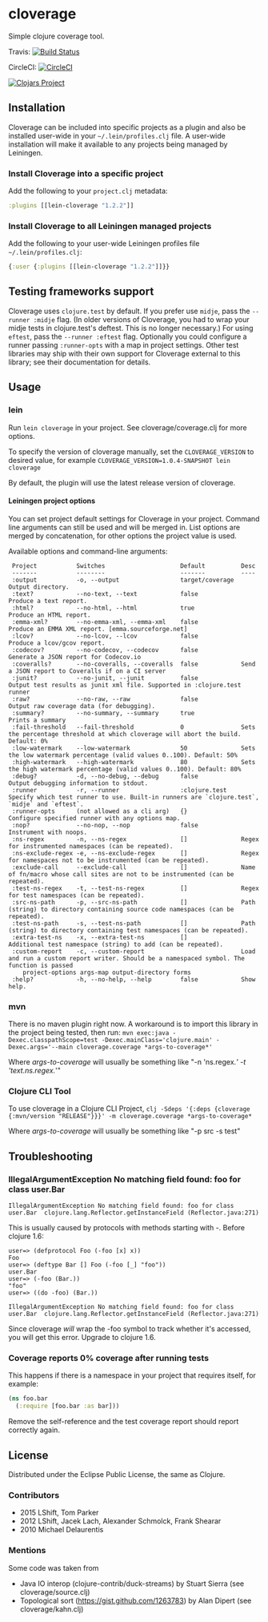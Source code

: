 cloverage
=========

Simple clojure coverage tool.

Travis: [![Build Status](https://travis-ci.org/cloverage/cloverage.svg?branch=master)](https://travis-ci.org/cloverage/cloverage)

CircleCI: [![CircleCI](https://circleci.com/gh/cloverage/cloverage.svg?style=shield)](https://circleci.com/gh/cloverage/cloverage)

[![Clojars Project](http://clojars.org/lein-cloverage/latest-version.svg)](http://clojars.org/lein-cloverage)

## Installation

Cloverage can be included into specific projects as a plugin and also be installed user-wide in your `~/.lein/profiles.clj` file. A user-wide installation will make it available to any projects being managed by Leiningen.

### Install Cloverage into a specific project

Add the following to your `project.clj` metadata:

``` clojure
:plugins [[lein-cloverage "1.2.2"]]
```

### Install Cloverage to all Leiningen managed projects

Add the following to your user-wide Leiningen profiles file `~/.lein/profiles.clj`:

``` clojure
{:user {:plugins [[lein-cloverage "1.2.2"]]}}
```

## Testing frameworks support

Cloverage uses `clojure.test` by default. If you prefer use `midje`, pass the `--runner :midje` flag. (In older versions of Cloverage, you had to wrap your midje tests in clojure.test's deftest. This is no longer necessary.) For using `eftest`, pass the `--runner :eftest` flag. Optionally you could configure a runner passing `:runner-opts` with a map in project settings. Other test libraries may ship with their own support for Cloverage external to this library; see their documentation for details.

## Usage

### lein
Run `lein cloverage` in your project. See cloverage/coverage.clj for more
options.

To specify the version of cloverage manually, set the `CLOVERAGE_VERSION`
to desired value, for example `CLOVERAGE_VERSION=1.0.4-SNAPSHOT lein cloverage`

By default, the plugin will use the latest release version of cloverage.

#### Leiningen project options
You can set project default settings for Cloverage in your
project. Command line arguments can still be used and will be merged
in. List options are merged by concatenation, for other options the
project value is used.

Available options and command-line arguments:
```
 Project           Switches                     Default          Desc
 -------           --------                     -------          ----
 :output           -o, --output                 target/coverage  Output directory.
 :text?            --no-text, --text            false            Produce a text report.
 :html?            --no-html, --html            true             Produce an HTML report.
 :emma-xml?        --no-emma-xml, --emma-xml    false            Produce an EMMA XML report. [emma.sourceforge.net]
 :lcov?            --no-lcov, --lcov            false            Produce a lcov/gcov report.
 :codecov?         --no-codecov, --codecov      false            Generate a JSON report for Codecov.io
 :coveralls?       --no-coveralls, --coveralls  false            Send a JSON report to Coveralls if on a CI server
 :junit?           --no-junit, --junit          false            Output test results as junit xml file. Supported in :clojure.test runner
 :raw?             --no-raw, --raw              false            Output raw coverage data (for debugging).
 :summary?         --no-summary, --summary      true             Prints a summary
 :fail-threshold   --fail-threshold             0                Sets the percentage threshold at which cloverage will abort the build. Default: 0%
 :low-watermark    --low-watermark              50               Sets the low watermark percentage (valid values 0..100). Default: 50%
 :high-watermark   --high-watermark             80               Sets the high watermark percentage (valid values 0..100). Default: 80%
 :debug?           -d, --no-debug, --debug      false            Output debugging information to stdout.
 :runner           -r, --runner                 :clojure.test    Specify which test runner to use. Built-in runners are `clojure.test`, `midje` and `eftest`.
 :runner-opts      (not allowed as a cli arg)   {}               Configure specified runner with any options map.
 :nop?             --no-nop, --nop              false            Instrument with noops.
 :ns-regex         -n, --ns-regex               []               Regex for instrumented namespaces (can be repeated).
 :ns-exclude-regex -e, --ns-exclude-regex       []               Regex for namespaces not to be instrumented (can be repeated).
 :exclude-call     --exclude-call               []               Name of fn/macro whose call sites are not to be instrumented (can be repeated).
 :test-ns-regex    -t, --test-ns-regex          []               Regex for test namespaces (can be repeated).
 :src-ns-path      -p, --src-ns-path            []               Path (string) to directory containing source code namespaces (can be repeated).
 :test-ns-path     -s, --test-ns-path           []               Path (string) to directory containing test namespaces (can be repeated).
 :extra-test-ns    -x, --extra-test-ns          []               Additional test namespace (string) to add (can be repeated).
 :custom-report    -c, --custom-report                           Load and run a custom report writer. Should be a namespaced symbol. The function is passed
    project-options args-map output-directory forms
 :help?            -h, --no-help, --help        false            Show help.
```

### mvn

There is no maven plugin right now. A workaround is to import this library in the
project being tested, then run:
`mvn exec:java -Dexec.classpathScope=test -Dexec.mainClass='clojure.main' -Dexec.args='--main cloverage.coverage *args-to-coverage*'`

Where *args-to-coverage* will usually be something like "-n 'ns.regex.*' -t 'text.ns.regex.*'"

### Clojure CLI Tool

To use cloverage in a Clojure CLI Project,
`clj -Sdeps '{:deps {cloverage {:mvn/version "RELEASE"}}}' -m cloverage.coverage *args-to-coverage*`

Where *args-to-coverage* will usually be something like "-p src -s test"


## Troubleshooting

### IllegalArgumentException No matching field found: foo for class user.Bar

    IllegalArgumentException No matching field found: foo for class user.Bar  clojure.lang.Reflector.getInstanceField (Reflector.java:271)

This is usually caused by protocols with methods starting with -. Before clojure 1.6:
```
user=> (defprotocol Foo (-foo [x] x))
Foo
user=> (deftype Bar [] Foo (-foo [_] "foo"))
user.Bar
user=> (-foo (Bar.))
"foo"
user=> ((do -foo) (Bar.))

IllegalArgumentException No matching field found: foo for class user.Bar  clojure.lang.Reflector.getInstanceField (Reflector.java:271)
```

Since cloverage *will* wrap the -foo symbol to track whether it's accessed, you will get this error. Upgrade to clojure 1.6.

### Coverage reports 0% coverage after running tests

This happens if there is a namespace in your project that requires itself, for example:

```clojure
(ns foo.bar
  (:require [foo.bar :as bar]))
```

Remove the self-reference and the test coverage report should report correctly again.

## License

Distributed under the Eclipse Public License, the same as Clojure.

### Contributors

* 2015 LShift, Tom Parker
* 2012 LShift, Jacek Lach, Alexander Schmolck, Frank Shearar
* 2010 Michael Delaurentis

### Mentions

Some code was taken from
* Java IO interop (clojure-contrib/duck-streams) by Stuart Sierra (see cloverage/source.clj)
* Topological sort (https://gist.github.com/1263783) by Alan Dipert (see cloverage/kahn.clj)
